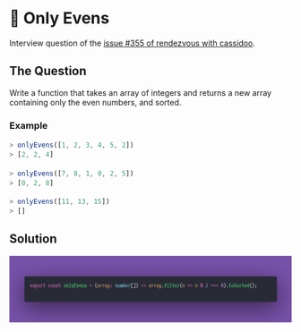 # 🌈 Only Evens

Interview question of the [issue #355 of rendezvous with cassidoo](https://buttondown.email/cassidoo/archive/the-cure-to-boredom-is-curiosity-there-is-no-cure/).

## The Question

Write a function that takes an array of integers and returns a new array containing only the even
numbers, and sorted.

### Example

```js
> onlyEvens([1, 2, 3, 4, 5, 2])
> [2, 2, 4]

> onlyEvens([7, 8, 1, 0, 2, 5])
> [0, 2, 8]

> onlyEvens([11, 13, 15])
> []
```

## Solution

![Code Polaroid](./code-screenshot.png)
